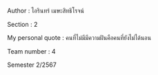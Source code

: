 Author : ไอรินทร์ เมษะสิทธิโรจน์

Section : 2

My personal quote : คนที่ไม่มีมีความฝันคือคนที่ยังไม่ได้นอน

Team number : 4

Semester 2/2567